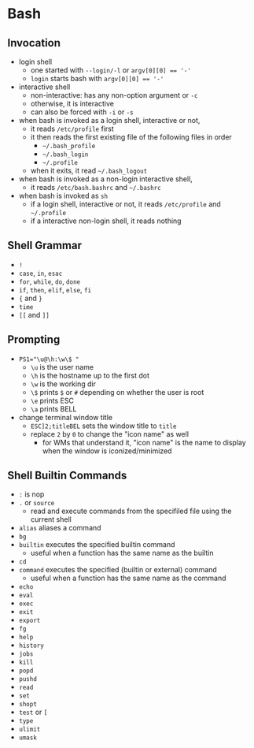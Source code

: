 Bash
====

## Invocation

- login shell
  - one started with `--login/-l` or `argv[0][0] == '-'`
  - `login` starts bash with `argv[0][0] == '-'`
- interactive shell
  - non-interactive: has any non-option argument or `-c`
  - otherwise, it is interactive
  - can also be forced with `-i` or `-s`
- when bash is invoked as a login shell, interactive or not,
  - it reads `/etc/profile` first
  - it then reads the first existing file of the following files in order
    - `~/.bash_profile`
    - `~/.bash_login`
    - `~/.profile`
  - when it exits, it read `~/.bash_logout`
- when bash is invoked as a non-login interactive shell,
  - it reads `/etc/bash.bashrc` and `~/.bashrc`
- when bash is invoked as `sh`
  - if a login shell, interactive or not, it reads `/etc/profile` and
    `~/.profile`
  - if a interactive non-login shell, it reads nothing

## Shell Grammar

- `!`
- `case`, `in`, `esac`
- `for`, `while`, `do`, `done`
- `if`, `then`, `elif`, `else`, `fi`
- `{` and `}`
- `time`
- `[[` and `]]`

## Prompting

- `PS1="\u@\h:\w\$ "`
  - `\u` is the user name
  - `\h` is the hostname up to the first dot
  - `\w` is the working dir
  - `\$` prints `$` or `#` depending on whether the user is root
  - `\e` prints ESC
  - `\a` prints BELL
- change terminal window title
  - `ESC]2;titleBEL` sets the window title to `title`
  - replace `2` by `0` to change the "icon name" as well
    - for WMs that understand it, "icon name" is the name to display when the
      window is iconized/minimized

## Shell Builtin Commands

- `:` is nop
- `.` or `source`
  - read and execute commands from the specifiled file using the current shell
- `alias` aliases a command
- `bg`
- `builtin` executes the specified builtin command
  - useful when a function has the same name as the builtin
- `cd`
- `command` executes the specified (builtin or external) command
  - useful when a function has the same name as the command
- `echo`
- `eval`
- `exec`
- `exit`
- `export`
- `fg`
- `help`
- `history`
- `jobs`
- `kill`
- `popd`
- `pushd`
- `read`
- `set`
- `shopt`
- `test` or `[`
- `type`
- `ulimit`
- `umask`
